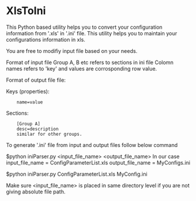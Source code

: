 # XlsToIni
This Python based utility helps you to convert your configuration information from '.xls' in '.ini' file. This utility helps you to maintain your configurations information in xls.  

You are free to modifiy input file based on your needs. 

Format of input file 
Group A, B etc refers to sections in ini file
Colomn names refers to 'key' and values are corrosponding row value. 

Format of output file file:

Keys (properties):

        name=value

Sections:

        [Group A]
        desc=description
        similar for other groups.

To generate '.ini' file from input and output files follow below command

$python iniParser.py <input_file_name> <output_file_name>
In our case input_file_name = ConfigParameterList.xls 
output_file_name = MyConfigs.ini

$python iniParser.py ConfigParameterList.xls MyConfig.ini

Make sure <input_file_name> is placed in same directory level if you are not giving absolute file path. 
